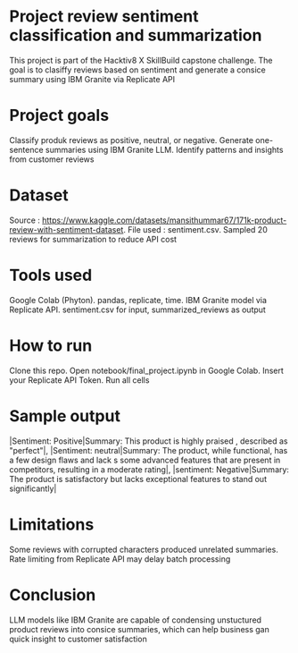 # Project review sentiment classification and summarization
This project is part of the Hacktiv8 X SkillBuild capstone challenge. The goal is to clasiffy reviews based on sentiment and generate a consice summary using IBM Granite via Replicate API
# Project goals
Classify produk reviews as positive, neutral, or negative. Generate one-sentence summaries using IBM Granite LLM. Identify patterns and insights from customer reviews
# Dataset
Source : https://www.kaggle.com/datasets/mansithummar67/171k-product-review-with-sentiment-dataset. File used : sentiment.csv. Sampled 20 reviews for summarization to reduce API cost
# Tools used
Google Colab (Phyton). pandas, replicate, time. IBM Granite model via Replicate API. sentiment.csv for input, summarized_reviews as output
# How to run
Clone this repo. Open notebook/final_project.ipynb in Google Colab. Insert your Replicate API Token. Run all cells
# Sample output
|Sentiment: Positive|Summary:  This product is highly praised , described as "perfect"|, |Sentiment: neutral|Summary: The product, while functional, has  a few design flaws and lack s some advanced features that are present  in competitors, resulting in a  moderate rating|, |sentiment: Negative|Summary: The product is satisfactory but  lacks exceptional features to stand  out significantly|
# Limitations
Some reviews with corrupted characters produced unrelated summaries. Rate limiting from Replicate API may delay batch processing
# Conclusion
LLM models like IBM Granite are capable of condensing unstuctured product reviews into consice summaries, which can help business gan quick insight to customer satisfaction
